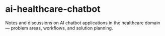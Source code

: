 # ai-healthcare-chatbot
Notes and discussions on AI chatbot applications in the healthcare domain — problem areas, workflows, and solution planning.
